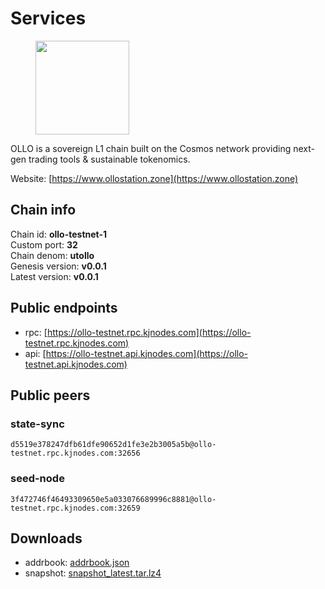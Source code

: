 # Services

<figure><img src="https://raw.githubusercontent.com/kj89/testnet_manuals/main/pingpub/logos/ollo.png" width="150" alt=""><figcaption></figcaption></figure>

OLLO is a sovereign L1 chain built on the Cosmos network providing  next-gen trading tools & sustainable tokenomics.

Website: [https://www.ollostation.zone](https://www.ollostation.zone)

## Chain info

Chain id: **ollo-testnet-1**\
Custom port: **32**\
Chain denom: **utollo**\
Genesis version: **v0.0.1**\
Latest version: **v0.0.1**

## Public endpoints

* rpc: [https://ollo-testnet.rpc.kjnodes.com](https://ollo-testnet.rpc.kjnodes.com)
* api: [https://ollo-testnet.api.kjnodes.com](https://ollo-testnet.api.kjnodes.com)

## Public peers

### state-sync

```
d5519e378247dfb61dfe90652d1fe3e2b3005a5b@ollo-testnet.rpc.kjnodes.com:32656
```

### seed-node

```
3f472746f46493309650e5a033076689996c8881@ollo-testnet.rpc.kjnodes.com:32659
```


## Downloads

* addrbook: [addrbook.json](https://snapshots.kjnodes.com/ollo-testnet/addrbook.json)
* snapshot: [snapshot_latest.tar.lz4](https://snapshots.kjnodes.com/ollo-testnet/snapshot\_latest.tar.lz4)
